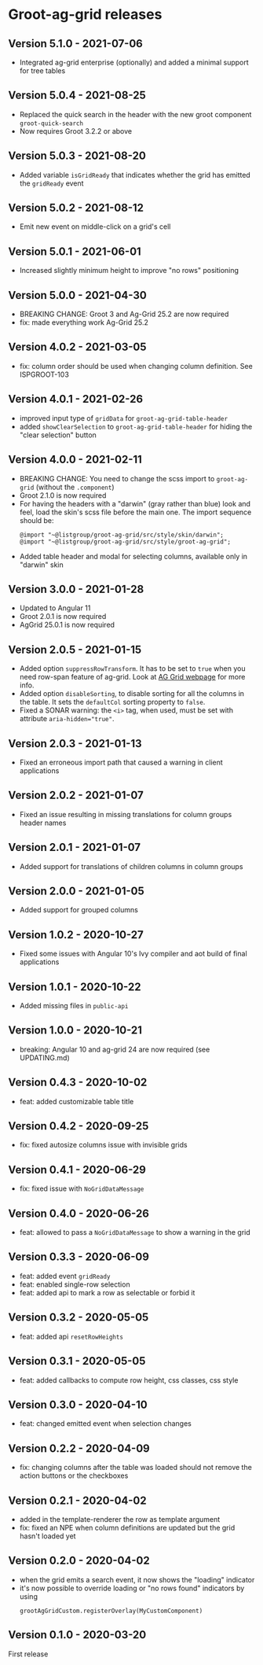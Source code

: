 # Groot-ag-grid releases

## Version 5.1.0 - 2021-07-06

- Integrated ag-grid enterprise (optionally) and added a minimal support for tree tables

## Version 5.0.4 - 2021-08-25

- Replaced the quick search in the header with the new groot component `groot-quick-search`
- Now requires Groot 3.2.2 or above

## Version 5.0.3 - 2021-08-20

- Added variable `isGridReady` that indicates whether the grid has emitted the `gridReady` event

## Version 5.0.2 - 2021-08-12

- Emit new event on middle-click on a grid's cell

## Version 5.0.1 - 2021-06-01

- Increased slightly minimum height to improve "no rows" positioning

## Version 5.0.0 - 2021-04-30

- BREAKING CHANGE: Groot 3 and Ag-Grid 25.2 are now required
- fix: made everything work Ag-Grid 25.2

## Version 4.0.2 - 2021-03-05

- fix: column order should be used when changing column definition. See ISPGROOT-103

## Version 4.0.1 - 2021-02-26

- improved input type of `gridData` for `groot-ag-grid-table-header`
- added `showClearSelection` to `groot-ag-grid-table-header` for hiding the "clear selection" button

## Version 4.0.0 - 2021-02-11

- BREAKING CHANGE: You need to change the scss import to `groot-ag-grid` (without the `.component`)
- Groot 2.1.0 is now required
- For having the headers with a "darwin" (gray rather than blue) look and feel, load the skin's scss file before the
  main one. The import sequence should be:
  ```
  @import "~@listgroup/groot-ag-grid/src/style/skin/darwin";
  @import "~@listgroup/groot-ag-grid/src/style/groot-ag-grid";
  ```
- Added table header and modal for selecting columns, available only in "darwin" skin

## Version 3.0.0 - 2021-01-28

- Updated to Angular 11
- Groot 2.0.1 is now required
- AgGrid 25.0.1 is now required

## Version 2.0.5 - 2021-01-15

- Added option `suppressRowTransform`. It has to be set to `true` when you need row-span feature of ag-grid. Look
  at [AG Grid webpage](https://www.ag-grid.com/documentation/javascript/row-spanning/) for more info.
- Added option `disableSorting`, to disable sorting for all the columns in the table. It sets the `defaultCol`
  sorting property to `false`.
- Fixed a SONAR warning: the `<i>` tag, when used, must be set with attribute `aria-hidden="true"`.

## Version 2.0.3 - 2021-01-13

- Fixed an erroneous import path that caused a warning in client applications

## Version 2.0.2 - 2021-01-07

- Fixed an issue resulting in missing translations for column groups header names

## Version 2.0.1 - 2021-01-07

- Added support for translations of children columns in column groups

## Version 2.0.0 - 2021-01-05

- Added support for grouped columns

## Version 1.0.2 - 2020-10-27

- Fixed some issues with Angular 10's Ivy compiler and aot build of final applications

## Version 1.0.1 - 2020-10-22

- Added missing files in `public-api`

## Version 1.0.0 - 2020-10-21

- breaking: Angular 10 and ag-grid 24 are now required (see UPDATING.md)

## Version 0.4.3 - 2020-10-02

- feat: added customizable table title

## Version 0.4.2 - 2020-09-25

- fix: fixed autosize columns issue with invisible grids

## Version 0.4.1 - 2020-06-29

- fix: fixed issue with `NoGridDataMessage`

## Version 0.4.0 - 2020-06-26

- feat: allowed to pass a `NoGridDataMessage` to show a warning in the grid

## Version 0.3.3 - 2020-06-09

- feat: added event `gridReady`
- feat: enabled single-row selection
- feat: added api to mark a row as selectable or forbid it

## Version 0.3.2 - 2020-05-05

- feat: added api `resetRowHeights`

## Version 0.3.1 - 2020-05-05

- feat: added callbacks to compute row height, css classes, css style

## Version 0.3.0 - 2020-04-10

- feat: changed emitted event when selection changes

## Version 0.2.2 - 2020-04-09

- fix: changing columns after the table was loaded should not remove the action
  buttons or the checkboxes 

## Version 0.2.1 - 2020-04-02

- added in the template-renderer the row as template argument
- fix: fixed an NPE when column definitions are updated but the grid hasn't
  loaded yet 

## Version 0.2.0 - 2020-04-02

- when the grid emits a search event, it now shows the "loading" indicator
- it's now possible to override loading or "no rows found" indicators by using
  ```
  grootAgGridCustom.registerOverlay(MyCustomComponent)
  ```

## Version 0.1.0 - 2020-03-20

First release
